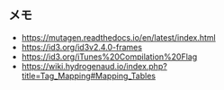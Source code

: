 ## メモ
- https://mutagen.readthedocs.io/en/latest/index.html
- https://id3.org/id3v2.4.0-frames
- https://id3.org/iTunes%20Compilation%20Flag
- https://wiki.hydrogenaud.io/index.php?title=Tag_Mapping#Mapping_Tables
